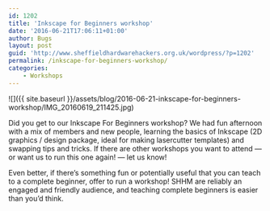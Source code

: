 ```yaml
---
id: 1202
title: 'Inkscape for Beginners workshop'
date: '2016-06-21T17:06:11+01:00'
author: Bugs
layout: post
guid: 'http://www.sheffieldhardwarehackers.org.uk/wordpress/?p=1202'
permalink: /inkscape-for-beginners-workshop/
categories:
    - Workshops
---
```

![]({{ site.baseurl }}/assets/blog/2016-06-21-inkscape-for-beginners-workshop/IMG_20160619_211425.jpg)

Did you get to our Inkscape For Beginners workshop? We had fun afternoon with a mix of members and new people, learning the basics of Inkscape (2D graphics / design package, ideal for making lasercutter templates) and swapping tips and tricks. If there are other workshops you want to attend — or want us to run this one again! — let us know!

Even better, if there’s something fun or potentially useful that you can teach to a complete beginner, offer to run a workshop! SHHM are reliably an engaged and friendly audience, and teaching complete beginners is easier than you’d think.
<!--- path/to this posts images is ![]({{ site.baseurl }}/assets/blog/2016-06-21-inkscape-for-beginners-workshop/ --->